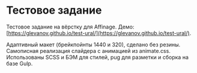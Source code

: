 # Тестовое задание

Тестовое задание на вёрстку для Affinage. Демо: [https://glevanov.github.io/test-ural/](https://glevanov.github.io/test-ural/).

Адаптивный макет (брейкпойнты 1440 и 320), сделано без резины. Самописная реализация слайдера с анимацией из animate.css. Использованы SCSS и БЭМ для стилей, pug для разметки и сборка на базе Gulp.
